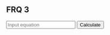 ## FRQ 3

<input id="input" placeholder="Input equation">
    <button onclick="calculate(getInput())">Calculate</button>

<h2 id="result"></h2>

<script>

function getInput(){
    let equation = document.getElementById("input").value;
    console.log(equation);
    return equation;
}

function calculate(phrase) {
    result = document.getElementById("result");
    fetch('https://samayascsa.tk/api/calculator/' + phrase)
    .then(response => response.json())
    .then(data => {
        console.log(data);
        result.innerHTML = data.Result;
    })
}

</script>
